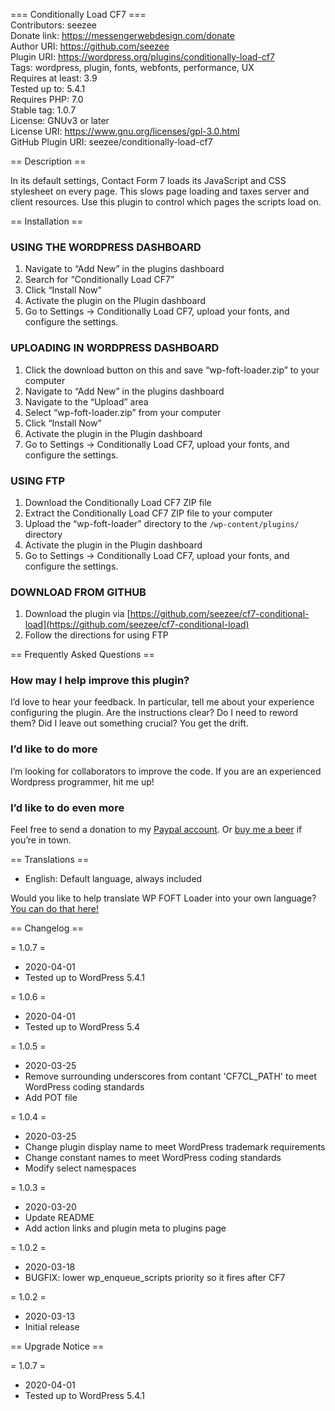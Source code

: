 === Conditionally Load CF7 ===  
Contributors: seezee  
Donate link: https://messengerwebdesign.com/donate  
Author URI: https://github.com/seezee  
Plugin URI: https://wordpress.org/plugins/conditionally-load-cf7  
Tags: wordpress, plugin, fonts, webfonts, performance, UX  
Requires at least: 3.9  
Tested up to: 5.4.1  
Requires PHP: 7.0  
Stable tag: 1.0.7  
License: GNUv3 or later  
License URI: https://www.gnu.org/licenses/gpl-3.0.html  
GitHub Plugin URI: seezee/conditionally-load-cf7  

== Description ==

In its default settings, Contact Form 7 loads its JavaScript and CSS stylesheet on every page. This slows page loading and taxes server and client resources. Use this plugin to control which pages the scripts load on.

== Installation ==

### USING THE WORDPRESS DASHBOARD
1. Navigate to “Add New” in the plugins dashboard
2. Search for “Conditionally Load CF7”
3. Click “Install Now”
4. Activate the plugin on the Plugin dashboard
5. Go to Settings -> Conditionally Load CF7, upload your fonts, and configure the settings.

### UPLOADING IN WORDPRESS DASHBOARD
1. Click the download button on this and save “wp-foft-loader.zip” to your computer
2. Navigate to “Add New” in the plugins dashboard
3. Navigate to the “Upload” area
4. Select “wp-foft-loader.zip” from your computer
5. Click “Install Now”
6. Activate the plugin in the Plugin dashboard
7. Go to Settings -> Conditionally Load CF7, upload your fonts, and configure the settings.

### USING FTP
1. Download the Conditionally Load CF7 ZIP file
2. Extract the Conditionally Load CF7 ZIP file to your computer
3. Upload the “wp-foft-loader” directory to the `/wp-content/plugins/` directory
4. Activate the plugin in the Plugin dashboard
5. Go to Settings -> Conditionally Load CF7, upload your fonts, and configure the settings.

### DOWNLOAD FROM GITHUB
1. Download the plugin via [https://github.com/seezee/cf7-conditional-load](https://github.com/seezee/cf7-conditional-load)
2. Follow the directions for using FTP

== Frequently Asked Questions ==

### How may I help improve this plugin?

I’d love to hear your feedback. In particular, tell me about your experience configuring the plugin. Are the instructions clear? Do I need to reword them? Did I leave out something crucial? You get the drift.

### I’d like to do more

I’m looking for collaborators to improve the code. If you are an experienced Wordpress programmer, hit me up!

### I’d like to do even more

Feel free to send a donation to my [Paypal account](https://paypal.me/messengerwebdesign?locale.x=en_US). Or [buy me a beer](https://buymeacoff.ee/chrisjzahller) if you’re in town.

== Translations ==

* English: Default language, always included

Would you like to help translate WP FOFT Loader into your own language? [You can do that here!](https://translate.wordpress.org/projects/wp-plugins/cf7-conditional-load)

== Changelog ==

= 1.0.7 =
* 2020-04-01
* Tested up to WordPress 5.4.1

= 1.0.6 =
* 2020-04-01
* Tested up to WordPress 5.4

= 1.0.5 =
* 2020-03-25
* Remove surrounding underscores from contant 'CF7CL_PATH' to meet WordPress coding standards
* Add POT file

= 1.0.4 =
* 2020-03-25
* Change plugin display name to meet WordPress trademark requirements
* Change constant names to meet WordPress coding standards
* Modify select namespaces

= 1.0.3 =
* 2020-03-20
* Update README
* Add action links and plugin meta to plugins page

= 1.0.2 =
* 2020-03-18
* BUGFIX: lower wp_enqueue_scripts priority so it fires after CF7

= 1.0.2 =
* 2020-03-13
* Initial release

== Upgrade Notice ==

= 1.0.7 =
* 2020-04-01
* Tested up to WordPress 5.4.1

